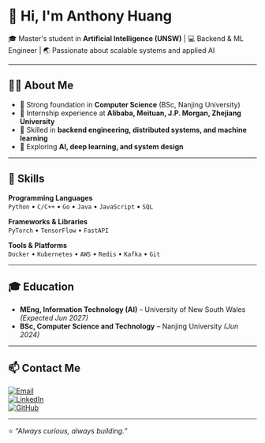 # 👋 Hi, I'm Anthony Huang  

🎓 Master's student in **Artificial Intelligence (UNSW)** | 💻 Backend & ML Engineer | 🌏 Passionate about scalable systems and applied AI  

---

## 🧑‍💻 About Me  
- 🔹 Strong foundation in **Computer Science** (BSc, Nanjing University)  
- 🔹 Internship experience at **Alibaba, Meituan, J.P. Morgan, Zhejiang University**  
- 🔹 Skilled in **backend engineering, distributed systems, and machine learning**  
- 🔹 Exploring **AI, deep learning, and system design**  

---

## 🚀 Skills  

**Programming Languages**  
`Python` • `C/C++` • `Go` • `Java` • `JavaScript` • `SQL`  

**Frameworks & Libraries**  
`PyTorch` • `TensorFlow` • `FastAPI`  

**Tools & Platforms**  
`Docker` • `Kubernetes` • `AWS` • `Redis` • `Kafka` • `Git`  

---

## 🎓 Education  
- **MEng, Information Technology (AI)** – University of New South Wales *(Expected Jun 2027)*  
- **BSc, Computer Science and Technology** – Nanjing University *(Jun 2024)*  

---

## 📫 Contact Me  

[![Email](https://img.shields.io/badge/Email-huangjunxiang19%40gmail.com-red?style=flat&logo=gmail)](mailto:huangjunxiang19@gmail.com)  
[![LinkedIn](https://img.shields.io/badge/LinkedIn-tonylucky-blue?style=flat&logo=linkedin)](https://linkedin.com/in/tonylucky)  
[![GitHub](https://img.shields.io/badge/GitHub-anthonylucky1909-black?style=flat&logo=github)](https://github.com/anthonylucky1909)  

---
⭐️ *“Always curious, always building.”*  
